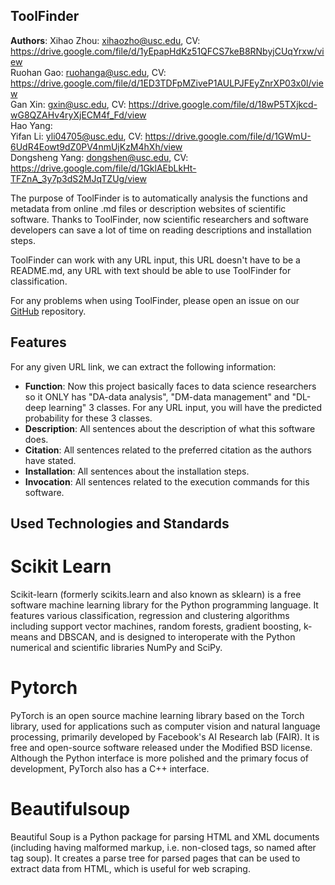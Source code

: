 ## ToolFinder

<b>Authors</b>: 
Xihao Zhou: xihaozho@usc.edu, CV: https://drive.google.com/file/d/1yEpapHdKz51QFCS7keB8RNbyjCUqYrxw/view  
Ruohan Gao: ruohanga@usc.edu, CV: https://drive.google.com/file/d/1ED3TDFpMZiveP1AULPJFEyZnrXP03x0l/view  
Gan Xin: gxin@usc.edu, CV: https://drive.google.com/file/d/18wP5TXjkcd-wG8QZAHv4ryXjECM4f_Fd/view  
Hao Yang:   
Yifan Li: yli04705@usc.edu, CV: https://drive.google.com/file/d/1GWmU-6UdR4Eowt9dZ0PV4nmUjKzM4hXh/view  
Dongsheng Yang: dongshen@usc.edu, CV: https://drive.google.com/file/d/1GklAEbLkHt-TFZnA_3y7p3dS2MJqTZUg/view

The purpose of ToolFinder is to automatically analysis the functions and metadata from online .md files or description websites of scientific software. Thanks to ToolFinder, now scientific researchers and software developers can save a lot of time on reading descriptions and installation steps.

ToolFinder can work with any URL input, this URL doesn't have to be a README.md, any URL with text should be able to use ToolFinder for classification.

For any problems when using ToolFinder, please open an issue on our [GitHub](https://github.com/alvinzhou66/ToolFinder/issues) repository.
## Features

For any given URL link, we can extract the following information:
- <b>Function</b>: Now this project basically faces to data science researchers so it ONLY has "DA-data analysis", "DM-data management" and "DL-deep learning" 3 classes. For any URL input, you will have the predicted probability for these 3 classes.
- <b>Description</b>: All sentences about the description of what this software does.
- <b>Citation</b>: All sentences related to the preferred citation as the authors have stated.
- <b>Installation</b>: All sentences about the installation steps.
- <b>Invocation</b>: All sentences related to the execution commands for this software.

## Used Technologies and Standards
# Scikit Learn
Scikit-learn (formerly scikits.learn and also known as sklearn) is a free software machine learning library for the Python programming language. It features various classification, regression and clustering algorithms including support vector machines, random forests, gradient boosting, k-means and DBSCAN, and is designed to interoperate with the Python numerical and scientific libraries NumPy and SciPy.
# Pytorch
PyTorch is an open source machine learning library based on the Torch library, used for applications such as computer vision and natural language processing, primarily developed by Facebook's AI Research lab (FAIR). It is free and open-source software released under the Modified BSD license. Although the Python interface is more polished and the primary focus of development, PyTorch also has a C++ interface.
# Beautifulsoup
Beautiful Soup is a Python package for parsing HTML and XML documents (including having malformed markup, i.e. non-closed tags, so named after tag soup). It creates a parse tree for parsed pages that can be used to extract data from HTML, which is useful for web scraping.
